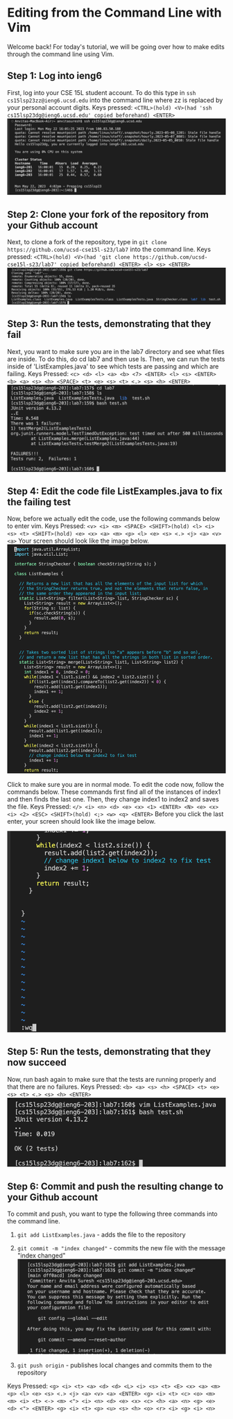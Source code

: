 # Editing from the Command Line with Vim

Welcome back! For today's tutorial, we will be going over how to make edits through the command line using Vim.

## Step 1: Log into ieng6
First, log into your CSE 15L student account. To do this type in `ssh cs15lsp23zz@ieng6.ucsd.edu` into the command line where zz is replaced by your personal account digits.
Keys pressed: `<CTRL>(hold) <V>(had 'ssh cs15lsp23dg@ieng6.ucsd.edu' copied beforehand) <ENTER>`
![Image](lab4-ss1.png)
  
## Step 2: Clone your fork of the repository from your Github account
Next, to clone a fork of the repository, type in `git clone https://github.com/ucsd-cse15l-s23/lab7` into the command line.
Keys pressed: `<CTRL>(hold) <V>(had 'git clone https://github.com/ucsd-cse15l-s23/lab7' copied beforehand) <ENTER> <l> <s> <ENTER>`
![Image](lab4-ss2.png)

## Step 3: Run the tests, demonstrating that they fail
Next, you want to make sure you are in the lab7 directory and see what files are inside. To do this, do cd lab7 and then use ls. Then, we can run the tests inside of 'ListExamples.java' to see which tests are passing and which are failing.
Keys Pressed: `<c> <d> <l> <a> <b> <7> <ENTER> <l> <s> <ENTER> <b> <a> <s> <h> <SPACE> <t> <e> <s> <t> <.> <s> <h> <ENTER>`
![Image](lab4-ss3.png)

## Step 4: Edit the code file ListExamples.java to fix the failing test 
Now, before we actually edit the code, use the following commands below to enter vim.
Keys Pressed: `<v> <i> <m> <SPACE> <SHIFT>(hold) <l> <i> <s> <t> <SHIFT>(hold) <e> <x> <a> <m> <p> <l> <e> <s> <.> <j> <a> <v> <a>`
Your screen should look like the image below.
![Image](lab4-ss4.png)

Click <ESC> to make sure you are in normal mode. To edit the code now, follow the commands below. These commands first find all of the instances of index1 and then finds the last one. Then, they change index1 to index2 and saves the file.
Keys Pressed: `</> <i> <n> <d> <e> <x> <1> <ENTER> <N> <e> <x> <i> <2> <ESC> <SHIFT>(hold) <;> <w> <q> <ENTER>`
Before you click the last enter, your screen should look like the image below.

![Image](lab4-ss5.png)

## Step 5: Run the tests, demonstrating that they now succeed
Now, run bash again to make sure that the tests are running properly and that there are no failures.
Keys Pressed: `<b> <a> <s> <h> <SPACE> <t> <e> <s> <t> <.> <s> <h> <ENTER>`
![Image](lab4-ss6.png)

## Step 6: Commit and push the resulting change to your Github account
To commit and push, you want to type the following three commands into the command line.
 1. `git add ListExamples.java` - adds the file to the repository
 2. `git commit -m "index changed"` - commits the new file with the message "index changed"
![Image](lab4-ss7.png)

 3. `git push origin` - publishes local changes and commits them to the repository

  Keys Pressed: `<g> <i> <t> <a> <d> <d> <L> <i> <s> <t> <E> <x> <a> <m> <p> <l> <e> <s> <.> <j> <a> <v> <a> <ENTER> <g> <i> <t> <c> <o> <m> <m> <i> <t> <-> <m> <"> <i> <n> <d> <e> <x> <c> <h> <a> <n> <g> <e> <d> <"> <ENTER> <g> <i> <t> <p> <u> <s> <h> <o> <r> <i> <g> <i> <n>`

